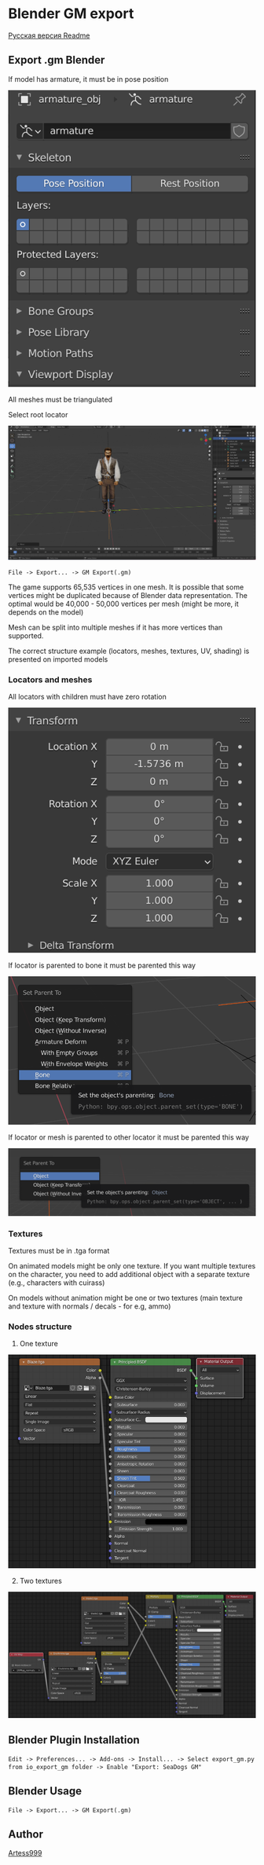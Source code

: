 # Blender GM export

[Русская версия Readme](README_RUS.md)

## Export .gm Blender

If model has armature, it must be in pose position

![pose.img](readme-img/pose.png)

All meshes must be triangulated

Select root locator

![choose.img](readme-img/choose.png)

```
File -> Export... -> GM Export(.gm)
```

The game supports 65,535 vertices in one mesh.
It is possible that some vertices might be duplicated because of Blender data representation.
The optimal would be 40,000 - 50,000 vertices per mesh (might be more, it depends on the model)

Mesh can be split into multiple meshes if it has more vertices than supported.

The correct structure example (locators, meshes, textures, UV, shading) is presented on imported models

### Locators and meshes

All locators with children must have zero rotation

![rotation.img](readme-img/rotation.png)

If locator is parented to bone it must be parented this way

![locator-bone.img](readme-img/locator-bone.png)

If locator or mesh is parented to other locator it must be parented this way

![locator.img](readme-img/locator.png)

### Textures

Textures must be in .tga format

On animated models might be only one texture.
If you want multiple textures on the character, you need to add additional object
with a separate texture (e.g., characters with cuirass)

On models without animation might be one or two textures (main texture and texture with normals / decals - for e.g, ammo)

### Nodes structure

1) One texture


![single-texture.img](readme-img/single-texture.png)

2) Two textures

![two-textures.img](readme-img/two-textures.png)

## Blender Plugin Installation
```
Edit -> Preferences... -> Add-ons -> Install... -> Select export_gm.py from io_export_gm folder -> Enable "Export: SeaDogs GM"
```

## Blender Usage
```
File -> Export... -> GM Export(.gm)
```

## Author

[Artess999](https://github.com/Artess999)

